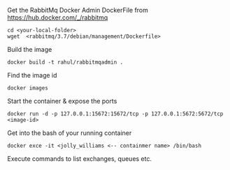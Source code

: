 Get the RabbitMq Docker Admin DockerFile from https://hub.docker.com/_/rabbitmq
```
cd <your-local-folder>
wget  <rabbitmq/3.7/debian/management/Dockerfile>
```
Build the image
```
docker build -t rahul/rabbitmqadmin .
```
Find the image id
```
docker images
```
Start the container & expose the ports
```
docker run -d -p 127.0.0.1:15672:15672/tcp -p 127.0.0.1:5672:5672/tcp <image-id>
```
Get into the bash of your running container
```
docker exce -it <jolly_williams <-- containmer name> /bin/bash
```
Execute commands to list exchanges, queues etc.

